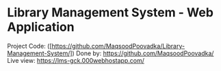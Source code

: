 # Library Management System - Web Application
Project Code: ([https://github.com/MaqsoodPoovadka/Library-Management-System/])
Done by: https://github.com/MaqsoodPoovadka/
Live view: https://lms-gck.000webhostapp.com/
